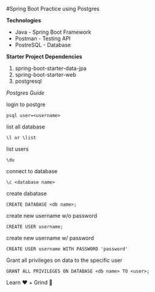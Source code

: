 #Spring Boot Practice using Postgres

**Technologies**

- Java - Spring Boot Framework
- Postman - Testing API
- PostreSQL - Database

**Starter Project Dependencies**

1. spring-boot-starter-data-jpa
2. spring-boot-starter-web
3. postgresql

_Postgres Guide_

login to postgre

`psql user=<username>`

list all database

`\l or \list`

list users

`\du`

connect to database

`\c <database name>`

create dabatase

`CREATE DATABASE <db name>;`

create new username w/o password

`CREATE USER username;`

create new username w/ password

`CREATE USER username WITH PASSWORD 'password'`

Grant all privileges on data to the specific user

`GRANT ALL PRIVILEGES ON DATABASE <db name> TO <user>;`

Learn :heart: + Grind :beer:
